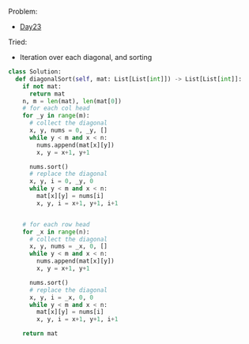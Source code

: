 Problem:
   - [Day23](https://leetcode.com/explore/challenge/card/january-leetcoding-challenge-2021/582/week-4-january-22nd-january-28th/3614/)

Tried:
   - Iteration over each diagonal, and sorting

``` python
class Solution:
  def diagonalSort(self, mat: List[List[int]]) -> List[List[int]]:
    if not mat:
      return mat
    n, m = len(mat), len(mat[0])
    # for each col head
    for _y in range(m):
      # collect the diagonal
      x, y, nums = 0, _y, []
      while y < m and x < n:
        nums.append(mat[x][y])
        x, y = x+1, y+1

      nums.sort()
      # replace the diagonal
      x, y, i = 0, _y, 0
      while y < m and x < n:
        mat[x][y] = nums[i]
        x, y, i = x+1, y+1, i+1


    # for each row head
    for _x in range(n):
      # collect the diagonal
      x, y, nums = _x, 0, []
      while y < m and x < n:
        nums.append(mat[x][y])
        x, y = x+1, y+1

      nums.sort()
      # replace the diagonal
      x, y, i = _x, 0, 0
      while y < m and x < n:
        mat[x][y] = nums[i]
        x, y, i = x+1, y+1, i+1

    return mat

```